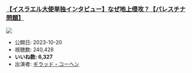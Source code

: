 ### [【イスラエル大使単独インタビュー】なぜ地上侵攻？【パレスチナ問題】](https://www.youtube.com/watch?v=xT2B7Y0xIHs)
[![](https://img.youtube.com/vi/xT2B7Y0xIHs/sddefault.jpg)](https://www.youtube.com/watch?v=xT2B7Y0xIHs)
-   公開日: 2023-10-20
-   視聴数: 240,428
-   **いいね数: 6,327**
-   出演者: [ギラッド・コーヘン](/rehacq_fan/people/ギラッド・コーヘン "wikilink")
